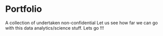 # Portfolio
A collection of undertaken non-confidential
Let us see how far we can go with this data analytics/science stuff. Lets go !!!
